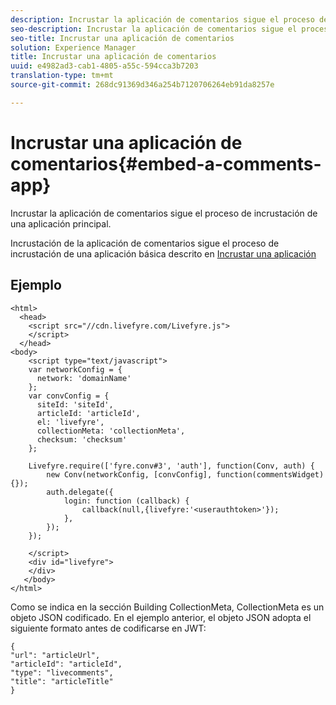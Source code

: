 ```yaml
---
description: Incrustar la aplicación de comentarios sigue el proceso de incrustación de una aplicación principal.
seo-description: Incrustar la aplicación de comentarios sigue el proceso de incrustación de una aplicación principal.
seo-title: Incrustar una aplicación de comentarios
solution: Experience Manager
title: Incrustar una aplicación de comentarios
uuid: e4982ad3-cab1-4805-a55c-594cca3b7203
translation-type: tm+mt
source-git-commit: 268dc91369d346a254b7120706264eb91da8257e

---
```



# Incrustar una aplicación de comentarios{#embed-a-comments-app}

Incrustar la aplicación de comentarios sigue el proceso de incrustación de una aplicación principal.

Incrustación de la aplicación de comentarios sigue el proceso de incrustación de una aplicación básica descrito en [Incrustar una aplicación](/help/implementation/c-getting-started/c-implementation-process/c-using-livefyre.js-to-create-customize-and-use-apps-on-your-site.md)

## Ejemplo

```
<html> 
  <head> 
    <script src="//cdn.livefyre.com/Livefyre.js"> 
    </script> 
  </head> 
<body> 
    <script type="text/javascript"> 
    var networkConfig = { 
      network: 'domainName' 
    }; 
    var convConfig = { 
      siteId: 'siteId', 
      articleId: 'articleId', 
      el: 'livefyre', 
      collectionMeta: 'collectionMeta', 
      checksum: 'checksum' 
    }; 
    
    Livefyre.require(['fyre.conv#3', 'auth'], function(Conv, auth) { 
        new Conv(networkConfig, [convConfig], function(commentsWidget) {}); 
        auth.delegate({ 
            login: function (callback) { 
                callback(null,{livefyre:'<userauthtoken>'}); 
            }, 
        }); 
    }); 
  
    </script> 
    <div id="livefyre"> 
    </div> 
   </body> 
</html>
```

Como se indica en la sección Building CollectionMeta, CollectionMeta es un objeto JSON codificado. En el ejemplo anterior, el objeto JSON adopta el siguiente formato antes de codificarse en JWT:

```
{ 
"url": "articleUrl",  
"articleId": "articleId",  
"type": "livecomments",  
"title": "articleTitle" 
}
```

